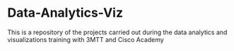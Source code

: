 # Data-Analytics-Viz
This is a repository of the projects carried out during the data analytics and visualizations training with 3MTT and Cisco Academy
